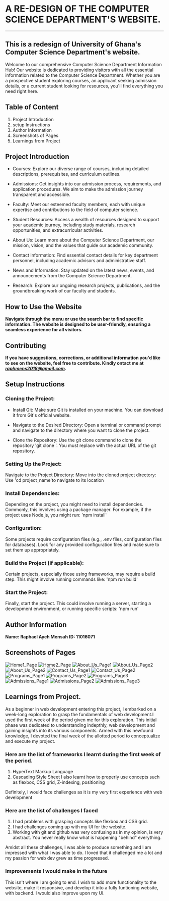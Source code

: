 # A RE-DESIGN OF THE COMPUTER SCIENCE DEPARTMENT'S WEBSITE.
---
## This is a redesign of University of Ghana's Computer Science Department's website.
Welcome to our comprehensive Computer Science Department Information Hub! Our website is dedicated to providing visitors with all the essential information related to the Computer Science Department. Whether you are a prospective student exploring courses, an applicant seeking admission details, or a current student looking for resources, you'll find everything you need right here.

## Table of Content
1. Project Introduction
2. setup Instructions
3. Author Information
4. Screenshots of Pages
5. Learnings from Project

## Project Introduction
- Courses: Explore our diverse range of courses, including detailed descriptions, prerequisites, and curriculum outlines.

- Admissions: Get insights into our admission process, requirements, and application procedures. We aim to make the admission journey transparent and accessible.

- Faculty: Meet our esteemed faculty members, each with unique expertise and contributions to the field of computer science.

- Student Resources: Access a wealth of resources designed to support your academic journey, including study materials, research opportunities, and extracurricular activities.
  
- About Us: Learn more about the Computer Science Department, our mission, vision, and the values that guide our academic community.

- Contact Information: Find essential contact details for key department personnel, including academic advisors and administrative staff.

- News and Information: Stay updated on the latest news, events, and announcements from the Computer Science Department.

- Research: Explore our ongoing research projects, publications, and the groundbreaking work of our faculty and students.

## How to Use the Website
**Navigate through the menu or use the search bar to find specific information. The website is designed to be user-friendly, ensuring a seamless experience for all visitors.**

## Contributing
**If you have suggestions, corrections, or additional information you'd like to see on the website, feel free to contribute. Kindly ontact me at *raphmens2018@gmail.com*.**

## Setup Instructions
### Cloning the Project:
- Install Git:
Make sure Git is installed on your machine. You can download it from Git's official website.

- Navigate to the Desired Directory:
Open a terminal or command prompt and navigate to the directory where you want to clone the project.

- Clone the Repository:
Use the git clone command to clone the repository
'git clone <repositoryURL>'. You must replace <repositoryURL> with the actual URL of the git repository.

### Setting Up the Project:
Navigate to the Project Directory:
Move into the cloned project directory:
Use 'cd project_name'to navigate to its location

### Install Dependencies:
Depending on the project, you might need to install dependencies. Commonly, this involves using a package manager. For example, if the project uses Node.js, you might run:
'npm install'

### Configuration:
Some projects require configuration files (e.g., .env files, configuration files for databases). Look for any provided configuration files and make sure to set them up appropriately.

### Build the Project (if applicable):
Certain projects, especially those using frameworks, may require a build step. This might involve running commands like:
'npm run build'

### Start the Project:
Finally, start the project. This could involve running a server, starting a development environment, or running specific scripts:
'npm run'

## Author Information
**Name: Raphael Ayeh Mensah**
**ID: 11016071**

## Screenshots of Pages
![Home1_Page](Pictures/Home1.png)
![Home2_Page](Pictures/Home1.png)
![About_Us_Page1](Pictures/About1.png)
![About_Us_Page2](Pictures/About2.png)
![About_Us_Page2](Pictures/About3.png)
![Contact_Us_Page1](Pictures/Contact1.png)
![Contact_Us_Page2](Pictures/Contact2.png)
![Programs_Page1](Pictures/Programs1.png)
![Programs_Page2](Pictures/Programs2.png)
![Programs_Page3](Pictures/Programs3.png)
![Admissions_Page1](Pictures/Admissions1.png)
![Admissions_Page2](Pictures/Admissions2.png)
![Admissions_Page3](Pictures/Admissions3.png)

## Learnings from Project.
As a beginner in web development entering this project, I embarked on a week-long exploration to grasp the fundamentals of web development.I used the first week of the period given me for this exploration. This initial phase was dedicated to understanding indepthly, web development and gaining insights into its various components. Armed with this newfound knowledge, I devoted the final week of the allotted period to conceptualize and execute my project.
### Here are the list of frameworks I learnt during the first week of the period.
1. HyperText Markup Language
2. Cascading Style Sheet
I also learnt how to properly use concepts such as flexbox, CSS grid, Z-indexing, positioning 

Definitely, I would face challenges as it is my very first experience with web development
### Here are the list of challenges I faced
1. I had problems with grasping concepts like flexbox and CSS grid.
2. I had challenges coming up with my UI for the website.
3. Working with git and github was very confusing as in my opinion, is very abstract. You never really know what is happening "behind" everything.

Amidst all these challenges, I was able to produce something and I am impressed with what I was able to do. I loved that it challenged me a lot and my passion for web dev grew as time progressed.

### Improvements I would make in the future
This isn't where I am going to end. I wish to add more functionality to the website, make it responsive, and develop it into a fully funtioning website, with backend.
I would also improve upon my UI.   
